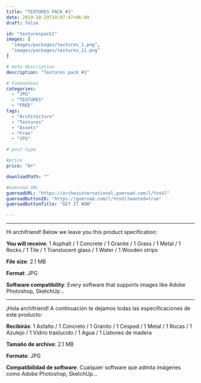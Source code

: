 ```yaml
---
title: "TEXTURES PACK #1"
date: 2019-10-29T10:07:47+06:00
draft: false

id: "texturespack1"
images: [
  "images/packages/textures_1.png",
  "images/packages/textures_11.png"
]

# meta description
description: "Textures pack #1"

# taxonomies
categories:
  - "JPG"
  - "TEXTURES"
  - "FREE"
tags:
  - "Architecture"
  - "Textures"
  - "Assets"
  - "Free"
  - "JPG"

# post type

#price
price: "0+"

downloadPath: ""

#Gumroad URL
gumroadURL: "https://archezinternational.gumroad.com/l/YnsUl"
gumroadButtonID: "https://gumroad.com/l/YnsUl?wanted=true"
gumroadButtonTitle: "GET IT NOW"

---
```


___

Hi archifriend! Below we leave you this product specification:

**You will receive**: 1 Asphalt / 1 Concrete / 1 Granite / 1 Grass / 1 Metal / 1 Rocks / 1 Tile / 1 Translucent glass / 1 Water / 1 Wooden strips

**File size**: 2.1 MB

**Format**: JPG

**Software compatibility**: Every software that supports images like Adobe Photoshop, SketchUp...

_____

¡Hola archifriend! A continuación te dejamos todas las especificaciones de este producto:

**Recibirás**: 1 Asfalto / 1 Concreto / 1 Granito / 1 Cesped / 1 Metal / 1 Rocas / 1 Azulejo / 1 Vidrio traslucido / 1 Agua / 1 Listones de madera

**Tamaño de archivo**: 2.1 MB

**Formato**: JPG

**Compatibilidad de software**: Cualquier software que admita imágenes como Adobe Photoshop, SketchUp...